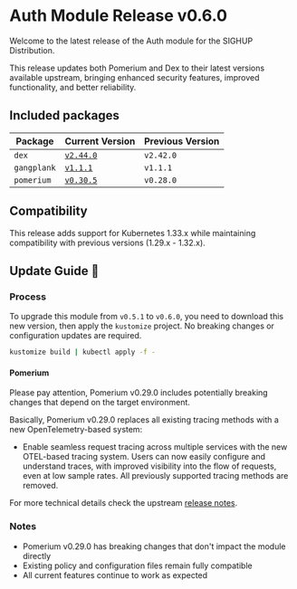 # Auth Module Release v0.6.0

Welcome to the latest release of the Auth module for the SIGHUP Distribution.

This release updates both Pomerium and Dex to their latest versions available upstream, bringing enhanced security features, improved functionality, and better reliability.

## Included packages

| Package     | Current Version                                                        | Previous Version |
| ----------- | ---------------------------------------------------------------------- | ---------------- |
| `dex`       | [`v2.44.0`](https://github.com/dexidp/dex/releases/tag/v2.44.0)        | `v2.42.0`        |
| `gangplank` | [`v1.1.1`](https://github.com/sighupio/gangplank/releases/tag/v1.1.1)  | `v1.1.1`         |
| `pomerium`  | [`v0.30.5`](https://github.com/pomerium/pomerium/releases/tag/v0.30.5) | `v0.28.0`        |

## Compatibility

This release adds support for Kubernetes 1.33.x while maintaining compatibility with previous versions (1.29.x - 1.32.x).

## Update Guide 🦮

### Process

To upgrade this module from `v0.5.1` to `v0.6.0`, you need to download this new version, then apply the `kustomize` project. No breaking changes or configuration updates are required.

```bash
kustomize build | kubectl apply -f -
```

#### Pomerium

Please pay attention, Pomerium v0.29.0 includes potentially breaking changes that depend on the target environment.

Basically, Pomerium v0.29.0 replaces all existing tracing methods with a new OpenTelemetry-based system:

- Enable seamless request tracing across multiple services with the new OTEL-based tracing system. Users can now easily configure and understand traces, with improved visibility into the flow of requests, even at low sample rates. All previously supported tracing methods are removed.

For more technical details check the upstream [release notes](https://github.com/pomerium/pomerium/releases/tag/v0.29.0).

### Notes

- Pomerium v0.29.0 has breaking changes that don't impact the module directly
- Existing policy and configuration files remain fully compatible
- All current features continue to work as expected
